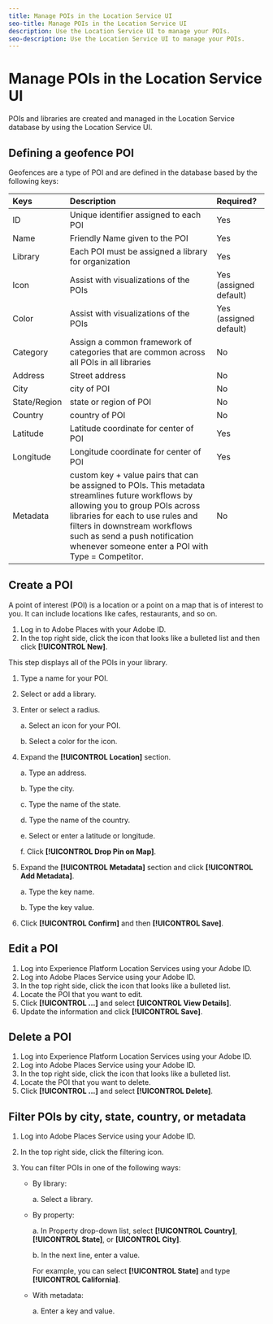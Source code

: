 ```yaml
---
title: Manage POIs in the Location Service UI
seo-title: Manage POIs in the Location Service UI
description: Use the Location Service UI to manage your POIs.
seo-description: Use the Location Service UI to manage your POIs.
---
```


# Manage POIs in the Location Service UI

POIs and libraries are created and managed in the Location Service database by using the Location Service UI.

## Defining a geofence POI

Geofences are a type of POI and are defined in the database based by the following keys:

| Keys | Description | Required? |
| :--- | :--- | :--- |
| ID | Unique identifier assigned to each POI | Yes |
| Name | Friendly Name given to the POI | Yes |
| Library | Each POI must be assigned a library for organization | Yes |
| Icon | Assist with visualizations of the POIs | Yes \(assigned default\) |
| Color | Assist with visualizations of the POIs | Yes \(assigned default\) |
| Category | Assign a common framework of categories that are common across all POIs in all libraries | No |
| Address | Street address | No |
| City | city of POI | No |
| State/Region | state or region of POI | No |
| Country | country of POI | No |
| Latitude | Latitude coordinate for center of POI | Yes |
| Longitude | Longitude coordinate for center of POI | Yes |
| Metadata | custom key + value pairs that can be assigned to POIs. This metadata streamlines future workflows by allowing you to group POIs across libraries for each to use rules and filters in downstream workflows such as send a push notification whenever someone enter a POI with Type = Competitor. | No |

## Create a POI

A point of interest (POI) is a location or a point on a map that is of interest to you. It can include locations like cafes, restaurants, and so on. 

1. Log in to Adobe Places with your Adobe ID.
2. In the top right side, click the icon that looks like a bulleted list and then click **[!UICONTROL New]**. 
  
  This step displays all of the POIs in your library.

1. Type a name for your POI.
1. Select or add a library.
1. Enter or select a radius.

   a. Select an icon for your POI.

   b. Select a color for the icon.

1. Expand the **[!UICONTROL Location]** section.

    a. Type an address.

    b. Type the city.

    c. Type the name of the state.
 
    d. Type the name of the country.

    e. Select or enter a latitude or longitude.

    f. Click **[!UICONTROL Drop Pin on Map]**.

1. Expand the **[!UICONTROL Metadata]** section and click **[!UICONTROL Add Metadata]**.

    a. Type the key name.

    b. Type the key value.

1. Click **[!UICONTROL Confirm]** and then **[!UICONTROL  Save]**.

## Edit a POI

1. Log into Experience Platform Location Services using your Adobe ID.
1. Log into Adobe Places Service using your Adobe ID.
1. In the top right side, click the icon that looks like a bulleted list.
1. Locate the POI that you want to edit.
1. Click **[!UICONTROL ...]** and select **[UICONTROL View Details]**.
1. Update the information and click **[!UICONTROL Save]**.

## Delete a POI

1. Log into Experience Platform Location Services using your Adobe ID.
1. Log into Adobe Places Service using your Adobe ID.
1. In the top right side, click the icon that looks like a bulleted list.
1. Locate the POI that you want to delete.
1. Click **[!UICONTROL ...]** and select **[!UICONTROL Delete]**.

## Filter POIs by city, state, country, or metadata

1. Log into Adobe Places Service using your Adobe ID.
1. In the top right side, click the filtering icon.
1. You can filter POIs in one of the following ways: 

   * By library:

      a. Select a library.

   * By property:

      a. In Property drop-down list, select **[!UICONTROL Country]**, **[!UICONTROL State]**, or **[UICONTROL City]**.

      b. In the next line, enter a value. 

        For example, you can select **[!UICONTROL State]** and type **[!UICONTROL California]**.

   * With metadata:

      a. Enter a key and value.

